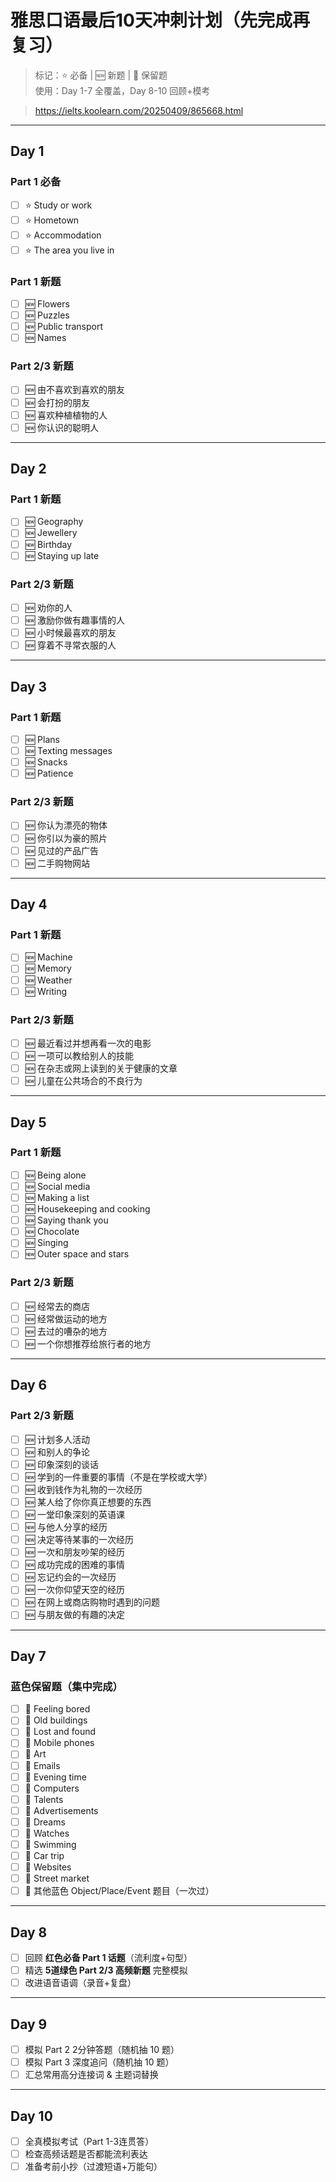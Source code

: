 # 雅思口语最后10天冲刺计划（先完成再复习）

> 标记：⭐ 必备 | 🆕 新题 | 🔵 保留题  
> 使用：Day 1-7 全覆盖，Day 8-10 回顾+模考

> https://ielts.koolearn.com/20250409/865668.html

---

## Day 1
### Part 1 必备
- [ ] ⭐ Study or work
- [ ] ⭐ Hometown
- [ ] ⭐ Accommodation
- [ ] ⭐ The area you live in

### Part 1 新题
- [ ] 🆕 Flowers
- [ ] 🆕 Puzzles
- [ ] 🆕 Public transport
- [ ] 🆕 Names

### Part 2/3 新题
- [ ] 🆕 由不喜欢到喜欢的朋友
- [ ] 🆕 会打扮的朋友
- [ ] 🆕 喜欢种植植物的人
- [ ] 🆕 你认识的聪明人

---

## Day 2
### Part 1 新题
- [ ] 🆕 Geography
- [ ] 🆕 Jewellery
- [ ] 🆕 Birthday
- [ ] 🆕 Staying up late

### Part 2/3 新题
- [ ] 🆕 劝你的人
- [ ] 🆕 激励你做有趣事情的人
- [ ] 🆕 小时候最喜欢的朋友
- [ ] 🆕 穿着不寻常衣服的人

---

## Day 3
### Part 1 新题
- [ ] 🆕 Plans
- [ ] 🆕 Texting messages
- [ ] 🆕 Snacks
- [ ] 🆕 Patience

### Part 2/3 新题
- [ ] 🆕 你认为漂亮的物体
- [ ] 🆕 你引以为豪的照片
- [ ] 🆕 见过的产品广告
- [ ] 🆕 二手购物网站

---

## Day 4
### Part 1 新题
- [ ] 🆕 Machine
- [ ] 🆕 Memory
- [ ] 🆕 Weather
- [ ] 🆕 Writing

### Part 2/3 新题
- [ ] 🆕 最近看过并想再看一次的电影
- [ ] 🆕 一项可以教给别人的技能
- [ ] 🆕 在杂志或网上读到的关于健康的文章
- [ ] 🆕 儿童在公共场合的不良行为

---

## Day 5
### Part 1 新题
- [ ] 🆕 Being alone
- [ ] 🆕 Social media
- [ ] 🆕 Making a list
- [ ] 🆕 Housekeeping and cooking
- [ ] 🆕 Saying thank you
- [ ] 🆕 Chocolate
- [ ] 🆕 Singing
- [ ] 🆕 Outer space and stars

### Part 2/3 新题
- [ ] 🆕 经常去的商店
- [ ] 🆕 经常做运动的地方
- [ ] 🆕 去过的嘈杂的地方
- [ ] 🆕 一个你想推荐给旅行者的地方

---

## Day 6
### Part 2/3 新题
- [ ] 🆕 计划多人活动
- [ ] 🆕 和别人的争论
- [ ] 🆕 印象深刻的谈话
- [ ] 🆕 学到的一件重要的事情（不是在学校或大学）
- [ ] 🆕 收到钱作为礼物的一次经历
- [ ] 🆕 某人给了你你真正想要的东西
- [ ] 🆕 一堂印象深刻的英语课
- [ ] 🆕 与他人分享的经历
- [ ] 🆕 决定等待某事的一次经历
- [ ] 🆕 一次和朋友吵架的经历
- [ ] 🆕 成功完成的困难的事情
- [ ] 🆕 忘记约会的一次经历
- [ ] 🆕 一次你仰望天空的经历
- [ ] 🆕 在网上或商店购物时遇到的问题
- [ ] 🆕 与朋友做的有趣的决定

---

## Day 7
### 蓝色保留题（集中完成）
- [ ] 🔵 Feeling bored
- [ ] 🔵 Old buildings
- [ ] 🔵 Lost and found
- [ ] 🔵 Mobile phones
- [ ] 🔵 Art
- [ ] 🔵 Emails
- [ ] 🔵 Evening time
- [ ] 🔵 Computers
- [ ] 🔵 Talents
- [ ] 🔵 Advertisements
- [ ] 🔵 Dreams
- [ ] 🔵 Watches
- [ ] 🔵 Swimming
- [ ] 🔵 Car trip
- [ ] 🔵 Websites
- [ ] 🔵 Street market
- [ ] 🔵 其他蓝色 Object/Place/Event 题目（一次过）

---

## Day 8
- [ ] 回顾 **红色必备 Part 1 话题**（流利度+句型）
- [ ] 精选 **5道绿色 Part 2/3 高频新题** 完整模拟
- [ ] 改进语音语调（录音+复盘）

---

## Day 9
- [ ] 模拟 Part 2 2分钟答题（随机抽 10 题）
- [ ] 模拟 Part 3 深度追问（随机抽 10 题）
- [ ] 汇总常用高分连接词 & 主题词替换

---

## Day 10
- [ ] 全真模拟考试（Part 1-3连贯答）
- [ ] 检查高频话题是否都能流利表达
- [ ] 准备考前小抄（过渡短语+万能句）
